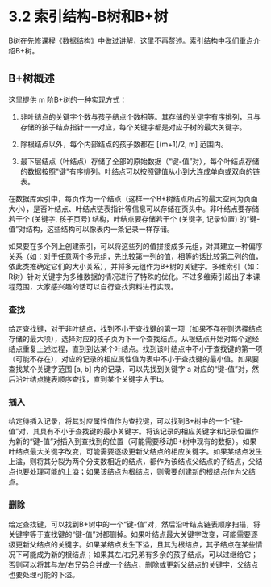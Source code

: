 # 3.2 索引结构-B树和B+树
B树在先修课程《数据结构》中做过讲解，这里不再赘述。索引结构中我们重点介绍B+树。

## B+树概述
这里提供 m 阶B+树的一种实现方式：

1. 非叶结点的关键字个数与孩子结点个数相等。其存储的关键字有序排列，且与存储的孩子结点指针一一对应，每个关键字都是对应子树的最大关键字。

2. 除根结点以外，每个内部结点的孩子数都在 [(m+1)/2, m] 范围内。 

3. 最下层结点（叶结点）存储了全部的原始数据（“键-值”对），每个叶结点存储的数据按照"键"有序排列。叶结点可以按照键值从小到大连成单向或双向的链表。

在数据库索引中，每页作为一个结点（这样一个B+树结点所占的最大空间为页面大小），是否叶结点、叶结点链表指针等信息可以存储在页头中。非叶结点要存储若干个 (关键字, 孩子页号) 结构，叶结点要存储若干个 (关键字, 记录位置) 的“键-值”对结构，这些结构可以像表内一条记录一样存储。

如果要在多个列上创建索引，可以将这些列的值拼接成多元组，对其建立一种偏序关系（如：对于任意两个多元组，先比较第一列的值，相等的话比较第二列的值，依此类推确定它们的大小关系），并将多元组作为B+树的关键字。多维索引（如：R树）针对关键字为多维数据的情况进行了特殊的优化。不过多维索引超出了本课程范围，大家感兴趣的话可以自行查找资料进行实现。

### 查找
给定查找键，对于非叶结点，找到不小于查找键的第一项（如果不存在则选择结点存储的最大项），选择对应的孩子页为下一个查找结点。从根结点开始对每个途经结点重复上述过程，直到到达某个叶结点。找到该叶结点中不小于查找键的第一项（可能不存在），对应的记录的相应属性值为表中不小于查找键的最小值。如果要查找某个关键字范围 [a, b] 内的记录，可以先找到关键字 a 对应的“键-值”对，然后沿叶结点链表顺序查找，直到某个关键字大于b。

### 插入
给定待插入记录，将其对应属性值作为查找键，可以找到B+树中的一个“键-值”对，其具有不小于查找键的最小关键字。将该记录的相应关键字和记录位置作为新的“键-值”对插入到查找到的位置（可能需要移动B+树中现有的数据）。如果叶结点最大关键字改变，可能需要逐级更新父结点的相应关键字。如果某结点发生上溢，则将其分裂为两个分支数相近的结点，都作为该结点父结点的子结点，父结点也要处理可能的上溢；如果该结点为根结点，则需要创建新的根结点作为父结点。

### 删除
给定查找键，可以找到B+树中的一个“键-值”对，然后沿叶结点链表顺序扫描，将关键字等于查找键的“键-值”对都删掉。如果叶结点最大关键字改变，可能需要逐级更新父结点的关键字。如果某结点发生下溢，且其为根结点，其子结点在某些情况下可能成为新的根结点；如果其左/右兄弟有多余的孩子结点，可以过继给它；否则可以将其与左/右兄弟合并成一个结点，删除或更新父结点的关键字，父结点也要处理可能的下溢。